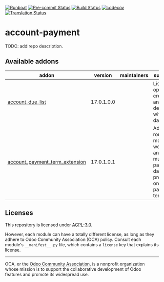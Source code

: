 
[![Runboat](https://img.shields.io/badge/runboat-Try%20me-875A7B.png)](https://runboat.odoo-community.org/builds?repo=OCA/account-payment&target_branch=17.0)
[![Pre-commit Status](https://github.com/OCA/account-payment/actions/workflows/pre-commit.yml/badge.svg?branch=17.0)](https://github.com/OCA/account-payment/actions/workflows/pre-commit.yml?query=branch%3A17.0)
[![Build Status](https://github.com/OCA/account-payment/actions/workflows/test.yml/badge.svg?branch=17.0)](https://github.com/OCA/account-payment/actions/workflows/test.yml?query=branch%3A17.0)
[![codecov](https://codecov.io/gh/OCA/account-payment/branch/17.0/graph/badge.svg)](https://codecov.io/gh/OCA/account-payment)
[![Translation Status](https://translation.odoo-community.org/widgets/account-payment-17-0/-/svg-badge.svg)](https://translation.odoo-community.org/engage/account-payment-17-0/?utm_source=widget)

<!-- /!\ do not modify above this line -->

# account-payment

TODO: add repo description.

<!-- /!\ do not modify below this line -->

<!-- prettier-ignore-start -->

[//]: # (addons)

Available addons
----------------
addon | version | maintainers | summary
--- | --- | --- | ---
[account_due_list](account_due_list/) | 17.0.1.0.0 |  | List of open credits and debits, with due date
[account_payment_term_extension](account_payment_term_extension/) | 17.0.1.0.1 |  | Adds rounding, months, weeks and multiple payment days properties on payment term lines

[//]: # (end addons)

<!-- prettier-ignore-end -->

## Licenses

This repository is licensed under [AGPL-3.0](LICENSE).

However, each module can have a totally different license, as long as they adhere to Odoo Community Association (OCA)
policy. Consult each module's `__manifest__.py` file, which contains a `license` key
that explains its license.

----
OCA, or the [Odoo Community Association](http://odoo-community.org/), is a nonprofit
organization whose mission is to support the collaborative development of Odoo features
and promote its widespread use.
